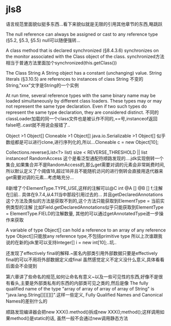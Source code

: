 # jls8
语言规范里面貌似挺多东西...看下来貌似就是无限的引用其他章节的东西,略跳跃

The null reference can always be assigned or cast to any reference type (§5.2, §5.3,
§5.5)
null可以随便强转...

A class method that is declared synchronized (§8.4.3.6) synchronizes on the
monitor associated with the Class object of the class.
synchronized方法相当于普通方法里面加个synchronized(this.getClass())

The Class String
A String object has a constant (unchanging) value.
String literals (§3.10.5) are references to instances of class String
不变的String,"xxx"文字是String的一个实例

At run time, several reference types with the same binary name may be loaded
simultaneously by different class loaders. These types may or may not represent
the same type declaration. Even if two such types do represent the same type
declaration, they are considered distinct.
不同的classLoader加载的同一个class文件也是被认作不同的,==号,instanceof返回false吧..cast就不用说会报错了..

Object >1 Object[]
Cloneable >1 Object[]
java.io.Serializable >1 Object[]
似乎数组都是可以进行clone,进行序列化的,所以...Cloneable c = new Object[10];

Collections.reverse(List<?> list)
size < REVERSE_THRESHOLD || list instanceof RandomAccess
这个是看泛型通配符顺路发现的....jdk实现倒转一个集合,如果集合并不是RandomAccess的,那么get需要对调的元素会非常耗费时间,
所以默认定义了个阈值18,超过18并且不能随机访问的进行倒转会直接用迭代器来get需要对调的元素...考虑略充分...


8新增了个ElementType.TYPE_USE,这样的注解可以@C int @A [] @B [] f;注解在[]前..
具体在9.7.4,从4.11当中那段引用过去的...
并且getDeclaredAnnotations这个方法及类似的方法是获取不到的,这个方法只能获取到ElementType = 当前实例类型的注解
比如Field.getDeclaredAnnotations似乎只能获取到ElementType = ElementType.FIELD的注解数量,
其他的可以通过getAnnotatedType进一步操作来获取


A variable of type Object[] can hold a reference to an array of any reference type
Object[]只能放any reference type,不包括primitive type
所以上次谁跟我说的在新的jdk里可以支持Integer[] i = new int[10];..坑..

还发现了effectively final的解释.~匿名内部类引用外部数据只要是effectively final的可以不用将外部数据定义成final
虽然感觉定义不定义没什么意义,具体看看后面会不会提到

第六章讲了些命名的规范,如何让命名有意义~以及一些可见性的东西,好像不是很有看头,主要是外部类私有的东西的内部类可见之类的,然后是像
The fully qualified name of the type "array of array of array of array of String" is
"java.lang.String[][][][]".这样一些定义, Fully Qualified Names and Canonical Names的差别什么的


顺路发现编译器会把new XXX().method()拆成new XXX();method();这样调用如果method()是static的话,
虽然一般不会通过new调用静态方法
